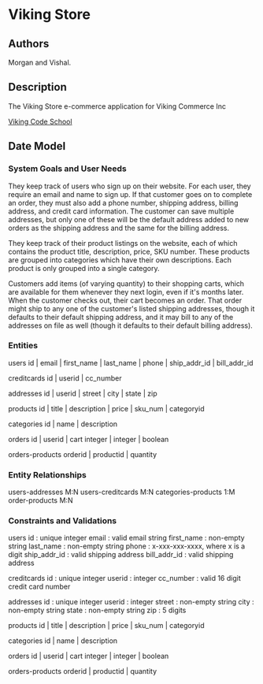 Viking Store
============

## Authors
Morgan and Vishal.

## Description
The Viking Store e-commerce application for Viking Commerce Inc

[Viking Code School](https://vikingcodeschool.com)

## Date Model

### System Goals and User Needs
They keep track of users who sign up on their website. For each user, they
require an email and name to sign up. If that customer goes on to complete
an order, they must also add a phone number, shipping address, billing
address, and credit card information. The customer can save multiple
addresses, but only one of these will be the default address added to new
orders as the shipping address and the same for the billing address.

They keep track of their product listings on the website, each of which
contains the product title, description, price, SKU number. These products
are grouped into categories which have their own descriptions. Each product
is only grouped into a single category.

Customers add items (of varying quantity) to their shopping carts, which are
available for them whenever they next login, even if it's months later. When
the customer checks out, their cart becomes an order. That order might ship
to any one of the customer's listed shipping addresses, though it defaults to
their default shipping address, and it may bill to any of the addresses on
file as well (though it defaults to their default billing address).

### Entities

users
id | email | first_name | last_name | phone | ship_addr_id | bill_addr_id

creditcards
id | userid | cc_number 

addresses
id | userid | street | city | state | zip

products
id | title | description | price | sku_num | categoryid

categories
id | name | description

orders
id      | userid  | cart
integer | integer | boolean

orders-products
orderid | productid | quantity


### Entity Relationships
users-addresses  M:N
users-creditcards M:N
categories-products 1:M
order-products M:N

### Constraints and Validations

users
id           : unique integer
email        : valid email string
first_name   : non-empty string
last_name    : non-empty string
phone        : x-xxx-xxx-xxxx, where x is a digit
ship_addr_id : valid shipping address
bill_addr_id : valid shipping address

creditcards
id        : unique integer
userid    : integer
cc_number : valid 16 digit credit card number

addresses
id     : unique integer
userid : integer
street : non-empty string
city   : non-empty string
state  : non-empty string
zip    : 5 digits

products
id | title | description | price | sku_num | categoryid

categories
id | name | description

orders
id      | userid  | cart
integer | integer | boolean

orders-products
orderid | productid | quantity

